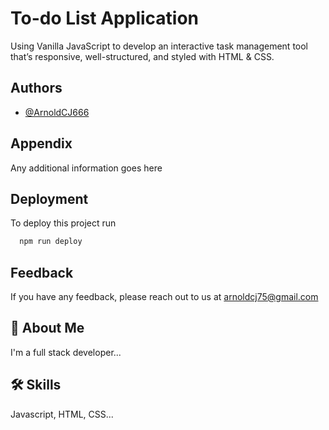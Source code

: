 
# To-do List Application

Using Vanilla JavaScript to develop an interactive task management tool that’s responsive, well-structured, and styled with HTML & CSS. 


## Authors

- [@ArnoldCJ666](https://www.github.com/ArnoldCJ666)


## Appendix

Any additional information goes here


## Deployment

To deploy this project run

```bash
  npm run deploy
```


## Feedback

If you have any feedback, please reach out to us at arnoldcj75@gmail.com


## 🚀 About Me
I'm a full stack developer...


## 🛠 Skills
Javascript, HTML, CSS...

